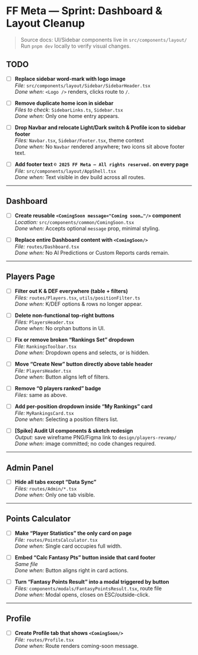 # FF Meta — Sprint: Dashboard & Layout Cleanup

> Source docs: UI/Sidebar components live in `src/components/layout/`  
> Run `pnpm dev` locally to verify visual changes.

## TODO

- [ ] **Replace sidebar word-mark with logo image**  
      _File:_ `src/components/layout/Sidebar/SidebarHeader.tsx`  
      _Done when:_ `<Logo />` renders, clicks route to `/`.

- [ ] **Remove duplicate home icon in sidebar**  
      _Files to check:_ `SidebarLinks.ts`, `Sidebar.tsx`  
      _Done when:_ Only one home entry appears.

- [ ] **Drop Navbar and relocate Light/Dark switch & Profile icon to sidebar footer**  
      _Files:_ `Navbar.tsx`, `Sidebar/Footer.tsx`, theme context  
      _Done when:_ No `Navbar` rendered anywhere; two icons sit above footer text.

- [ ] **Add footer text `© 2025 FF Meta — All rights reserved.` on every page**  
      _File:_ `src/components/layout/AppShell.tsx`  
      _Done when:_ Text visible in dev build across all routes.

---

## Dashboard

- [ ] **Create reusable `<ComingSoon message="Coming soon…"/>` component**  
      _Location:_ `src/components/common/ComingSoon.tsx`  
      _Done when:_ Accepts optional `message` prop, minimal styling.

- [ ] **Replace entire Dashboard content with `<ComingSoon/>`**  
      _File:_ `routes/Dashboard.tsx`  
      _Done when:_ No AI Predictions or Custom Reports cards remain.

---

## Players Page

- [ ] **Filter out K & DEF everywhere (table + filters)**  
      _Files:_ `routes/Players.tsx`, `utils/positionFilter.ts`  
      _Done when:_ K/DEF options & rows no longer appear.

- [ ] **Delete non-functional top-right buttons**  
      _Files:_ `PlayersHeader.tsx`  
      _Done when:_ No orphan buttons in UI.

- [ ] **Fix or remove broken “Rankings Set” dropdown**  
      _File:_ `RankingsToolbar.tsx`  
      _Done when:_ Dropdown opens and selects, or is hidden.

- [ ] **Move “Create New” button directly above table header**  
      _File:_ `PlayersHeader.tsx`  
      _Done when:_ Button aligns left of filters.

- [ ] **Remove “0 players ranked” badge**  
      _Files:_ same as above.

- [ ] **Add per-position dropdown inside “My Rankings” card**  
      _File:_ `MyRankingsCard.tsx`  
      _Done when:_ Selecting a position filters list.

- [ ] **[Spike] Audit UI components & sketch redesign**  
      _Output:_ save wireframe PNG/Figma link to `design/players-revamp/`  
      _Done when:_ image committed; no code changes required.

---

## Admin Panel

- [ ] **Hide all tabs except “Data Sync”**  
      _Files:_ `routes/Admin/*.tsx`  
      _Done when:_ Only one tab visible.

---

## Points Calculator

- [ ] **Make “Player Statistics” the only card on page**  
      _File:_ `routes/PointsCalculator.tsx`  
      _Done when:_ Single card occupies full width.

- [ ] **Embed “Calc Fantasy Pts” button inside that card footer**  
      _Same file_  
      _Done when:_ Button aligns right in card actions.

- [ ] **Turn “Fantasy Points Result” into a modal triggered by button**  
      _Files:_ `components/modals/FantasyPointsResult.tsx`, route file  
      _Done when:_ Modal opens, closes on ESC/outside-click.

---

## Profile

- [ ] **Create Profile tab that shows `<ComingSoon/>`**  
      _File:_ `routes/Profile.tsx`  
      _Done when:_ Route renders coming-soon message.
